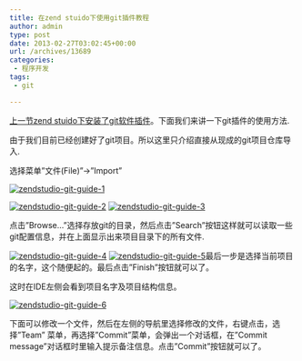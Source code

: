 ```yaml
---
title: 在zend stuido下使用git插件教程
author: admin
type: post
date: 2013-02-27T03:02:45+00:00
url: /archives/13689
categories:
 - 程序开发
tags:
 - git

---
```

[上一节zend stuido下安装了git软件插件](http://blog.haohtml.com/archives/13679)。下面我们来讲一下git插件的使用方法.

由于我们目前已经创建好了git项目。所以这里只介绍直接从现成的git项目仓库导入.

选择菜单”文件(File)”->”Import”

[![zendstudio-git-guide-1](https://blogstatic.haohtml.com//uploads/2023/09/zendstudio-git-guide-1.png)][1]

[![zendstudio-git-guide-2](https://blogstatic.haohtml.com//uploads/2023/09/zendstudio-git-guide-2.png)][2] [![zendstudio-git-guide-3](http://blog.haohtml.com/wp-content/uploads/2013/02/zendstudio-git-guide-3.png)][3]



点击”Browse…”选择存放git的目录，然后点击”Search”按钮这样就可以读取一些git配置信息，并在上面显示出来项目目录下的所有文件.

[![zendstudio-git-guide-4](https://blogstatic.haohtml.com//uploads/2023/09/zendstudio-git-guide-4.png)][4] [![zendstudio-git-guide-5](http://blog.haohtml.com/wp-content/uploads/2013/02/zendstudio-git-guide-5.png)][5]最后一步是选择当前项目的名字，这个随便起的。最后点击”Finish”按钮就可以了。

这时在IDE左侧会看到项目名字及项目结构信息。

[![zendstudio-git-guide-6](https://blogstatic.haohtml.com//uploads/2023/09/zendstudio-git-guide-6.png)][6]

下面可以修改一个文件，然后在左侧的导航里选择修改的文件，右键点击，选择”Team” 菜单，再选择”Commit”菜单，会弹出一个对话框，在”Commit message”对话框时里输入提示备注信息。点击”Commit”按钮就可以了。

[1]: http://blog.haohtml.com/wp-content/uploads/2013/02/zendstudio-git-guide-1.png
[2]: http://blog.haohtml.com/wp-content/uploads/2013/02/zendstudio-git-guide-2.png
[3]: http://blog.haohtml.com/wp-content/uploads/2013/02/zendstudio-git-guide-3.png
[4]: http://blog.haohtml.com/wp-content/uploads/2013/02/zendstudio-git-guide-4.png
[5]: http://blog.haohtml.com/wp-content/uploads/2013/02/zendstudio-git-guide-5.png
[6]: http://blog.haohtml.com/wp-content/uploads/2013/02/zendstudio-git-guide-6.png